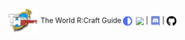 <nav style="height:50px;line-height:50px;margin-top:-10px">
	<div style="float:left"><img src="../img/logo.png" height="50" style="vertical-align:middle"> The World R:Craft Guide</div>
    <a href="../index.html"><img src="../img/switch_mode.png" height="20" style="vertical-align:middle"></a>
	<a href="http://forums.cyberconnects2.com/"><img src="http://www.cyberconnects2.com/mainSite/img/CC2_Logo.png" height="20" style="vertical-align:middle"></a> |
	<a href="https://discord.gg/Jyn5m6Q"><img src="../img/discord.png" height="20" style="vertical-align:middle"></a> |
	<a href="https://github.com/CyberConnects2/TheWorldRCraftLauncher/"><img src="../img/github-repo.png" height="20" style="vertical-align:middle"></a>
</nav>